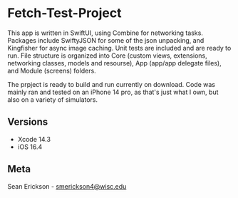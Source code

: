 # Fetch-Test-Project
This app is written in SwiftUI, using Combine for networking tasks.  Packages include SwiftyJSON for some of the json unpacking, and Kingfisher for async image caching.  Unit tests are included and are ready to run.  File structure is organized into Core (custom views, extensions, networking classes, models and resourse), App (app/app delegate files), and Module (screens) folders.

The prpject is ready to build and run currently on download.  Code was mainly ran and tested on an iPhone 14 pro, as that's just what I own, but also on a variety of simulators.

## Versions
- Xcode 14.3
- iOS 16.4

## Meta
Sean Erickson - smerickson4@wisc.edu

